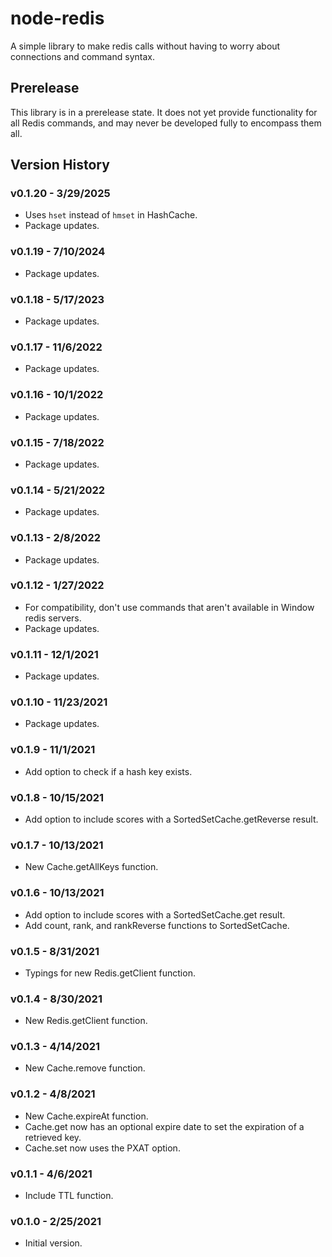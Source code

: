 # node-redis
A simple library to make redis calls without having to worry about connections and command syntax.

## Prerelease
This library is in a prerelease state.  It does not yet provide functionality for all Redis commands, and may never be developed fully to encompass them all.

## Version History

### v0.1.20 - 3/29/2025
* Uses `hset` instead of `hmset` in HashCache.
* Package updates.

### v0.1.19 - 7/10/2024
* Package updates.

### v0.1.18 - 5/17/2023
* Package updates.

### v0.1.17 - 11/6/2022
* Package updates.

### v0.1.16 - 10/1/2022
* Package updates.

### v0.1.15 - 7/18/2022
* Package updates.

### v0.1.14 - 5/21/2022
* Package updates.

### v0.1.13 - 2/8/2022
* Package updates.

### v0.1.12 - 1/27/2022
* For compatibility, don't use commands that aren't available in Window redis servers.
* Package updates.

### v0.1.11 - 12/1/2021
* Package updates.

### v0.1.10 - 11/23/2021
* Package updates.

### v0.1.9 - 11/1/2021
* Add option to check if a hash key exists.

### v0.1.8 - 10/15/2021
* Add option to include scores with a SortedSetCache.getReverse result.

### v0.1.7 - 10/13/2021
* New Cache.getAllKeys function.

### v0.1.6 - 10/13/2021
* Add option to include scores with a SortedSetCache.get result.
* Add count, rank, and rankReverse functions to SortedSetCache.

### v0.1.5 - 8/31/2021
* Typings for new Redis.getClient function.

### v0.1.4 - 8/30/2021
* New Redis.getClient function.

### v0.1.3 - 4/14/2021
* New Cache.remove function.

### v0.1.2 - 4/8/2021
* New Cache.expireAt function.
* Cache.get now has an optional expire date to set the expiration of a retrieved key.
* Cache.set now uses the PXAT option.

### v0.1.1 - 4/6/2021
* Include TTL function.

### v0.1.0 - 2/25/2021
* Initial version.
